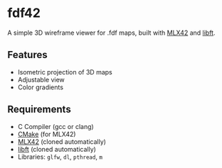 # fdf42

A simple 3D wireframe viewer for .fdf maps, built with [MLX42](https://github.com/codam-coding-college/MLX42) and [libft](https://github.com/CoelhoEduardo/libft).

## Features

- Isometric projection of 3D maps
- Adjustable view
- Color gradients

## Requirements

- C Compiler (gcc or clang)
- [CMake](https://cmake.org/) (for MLX42)
- [MLX42](https://github.com/codam-coding-college/MLX42) (cloned automatically)
- [libft](https://github.com/CoelhoEduardo/libft) (cloned automatically)
- Libraries: `glfw`, `dl`, `pthread`, `m`


